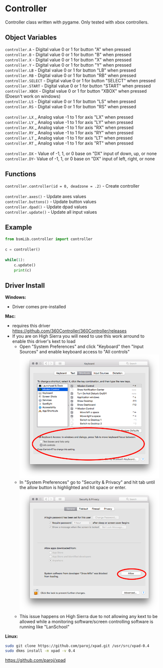 # Controller

Controller class written with pygame. Only tested with xbox controllers.

## Object Variables

`controller.A` - Digital value 0 or 1 for button "A" when pressed </br>
`controller.B` - Digital value 0 or 1 for button "B" when pressed </br>
`controller.X` - Digital value 0 or 1 for button "X" when pressed </br>
`controller.Y` - Digital value 0 or 1 for button "Y" when pressed </br>
`controller.LB` - Digital value 0 or 1 for button "LB" when pressed </br>
`controller.RB` - Digital value 0 or 1 for button "RB" when pressed </br>
`controller.SELECT` - Digital value 0 or 1 for button "SELECT" when pressed </br>
`controller.START` - Digital value 0 or 1 for button "START" when pressed </br>
`controller.XBOX` - Digital value 0 or 1 for button "XBOX" when pressed (Doesn't work on windows)</br>
`controller.LS` - Digital value 0 or 1 for button "LS" when pressed </br>
`controller.RS` - Digital value 0 or 1 for button "RS" when pressed </br>
</br>
`controller.LX` _ Analog value -1 to 1 for axis "LX" when pressed </br>
`controller.LY` _ Analog value -1 to 1 for axis "LY" when pressed </br>
`controller.RX` _ Analog value -1 to 1 for axis "RX" when pressed </br>
`controller.RY` _ Analog value -1 to 1 for axis "RY" when pressed </br>
`controller.LT` _ Analog value -1 to 1 for axis "LT" when pressed </br>
`controller.RT` _ Analog value -1 to 1 for axis "RT" when pressed </br>
</br>
`controller.DX` - Value of -1, 1, or 0 base on "DX" input of down, up, or none </br>
`controller.DY`- Value of -1, 1, or 0 base on "DX" input of left, right, or none </br>

## Functions
`controller.controller(id = 0, deadzone = .2)` - Create controller </br>
</br>
`controller.axes()` - Update axes values </br>
`controller.buttons()` - Update button values </br>
`controller.dpad()` - Update dpad values </br>
`controller.update()` - Update all input values </br>

## Example

```python
from bsmLib.controller import controller

c = controller()

while(1):
    c.update()
    print(c)
```

## Driver Install

**Windows:**
- Driver comes pre-installed

**Mac:**
- requires this driver https://github.com/360Controller/360Controller/releases
- If you are on High Sierra you will need to use this work arround to enable this driver's kext to load
  - Open "System Preferences" and click "Keyboard" then "Input Sources" and enable keyboard access to "All controls" </br>
  ![alt text](https://github.com/BSMRKRS/bsmLib/blob/master/docs/pics/keyboard.png)
  - In "System Preferences" go to "Security & Privacy" and hit tab until the allow button is highlighted and hit space or enter. </br>
  ![alt text](https://github.com/BSMRKRS/bsmLib/blob/master/docs/pics/allow.png)
  - This issue happens on High Sierra due to not allowing any kext to be allowed while a monitoring software/screen controlling software is running like "LanSchool"

**Linux:**
```bash
sudo git clone https://github.com/paroj/xpad.git /usr/src/xpad-0.4
sudo dkms install -m xpad -v 0.4
```

https://github.com/paroj/xpad
